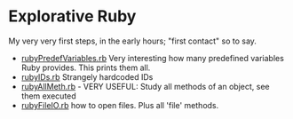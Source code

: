 # Explorative Ruby

My very very first steps, in the early hours; "first contact" so to say.

* [rubyPredefVariables.rb](rubyPredefVariables.rb) Very interesting how many predefined variables Ruby provides. This prints them all.
* [rubyIDs.rb](rubyIDs.rb) Strangely hardcoded IDs
* [rubyAllMeth.rb](rubyAllMeth.rb) - VERY USEFUL: Study all methods of an object, see them executed
* [rubyFileIO.rb](rubyFileIO.rb) how to open files. Plus all 'file' methods.

